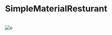 # SimpleMaterialResturant

# 
![o](https://user-images.githubusercontent.com/59427877/105607750-ec4f0f00-5db5-11eb-9322-682531976447.gif)

